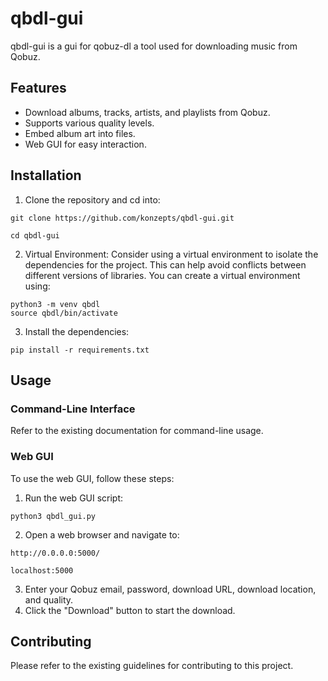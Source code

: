 # qbdl-gui

qbdl-gui is a gui for qobuz-dl a tool used for downloading music from Qobuz.

## Features

- Download albums, tracks, artists, and playlists from Qobuz.
- Supports various quality levels.
- Embed album art into files.
- Web GUI for easy interaction.

## Installation

1. Clone the repository and cd into:

```
git clone https://github.com/konzepts/qbdl-gui.git
```
```
cd qbdl-gui
```

2. Virtual Environment: Consider using a virtual environment to isolate the dependencies for the project. This can help avoid conflicts between different versions of libraries. You can create a virtual environment using:

```
python3 -m venv qbdl
source qbdl/bin/activate
```

3. Install the dependencies:

```
pip install -r requirements.txt
```

## Usage

### Command-Line Interface

Refer to the existing documentation for command-line usage.

### Web GUI

To use the web GUI, follow these steps:

1. Run the web GUI script:
```
python3 qbdl_gui.py
```
2. Open a web browser and navigate to:

```
http://0.0.0.0:5000/
```
```
localhost:5000
```

3. Enter your Qobuz email, password, download URL, download location, and quality.
4. Click the "Download" button to start the download.

## Contributing

Please refer to the existing guidelines for contributing to this project.

